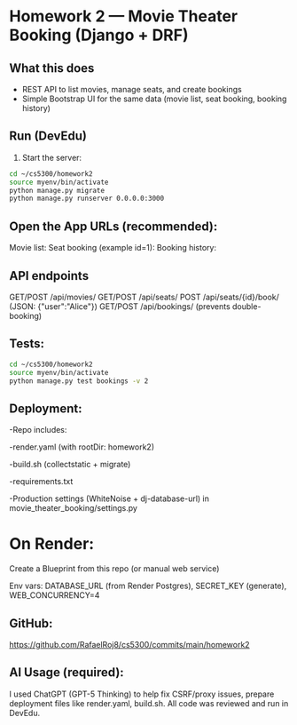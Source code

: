 # Homework 2 — Movie Theater Booking (Django + DRF)
## What this does
- REST API to list movies, manage seats, and create bookings
- Simple Bootstrap UI for the same data (movie list, seat booking, booking history)

## Run (DevEdu)
1) Start the server:

```bash
cd ~/cs5300/homework2
source myenv/bin/activate
python manage.py migrate
python manage.py runserver 0.0.0.0:3000
```

## Open the App URLs (recommended):
Movie list:
Seat booking (example id=1):
Booking history:

## API endpoints
GET/POST /api/movies/
GET/POST /api/seats/
POST /api/seats/{id}/book/ (JSON: {"user":"Alice"})
GET/POST /api/bookings/ (prevents double-booking)

## Tests:
```bash
cd ~/cs5300/homework2
source myenv/bin/activate
python manage.py test bookings -v 2
```

## Deployment:
-Repo includes:

-render.yaml (with rootDir: homework2)

-build.sh (collectstatic + migrate)

-requirements.txt

-Production settings (WhiteNoise + dj-database-url) in movie_theater_booking/settings.py

# On Render:

Create a Blueprint from this repo (or manual web service)

Env vars: DATABASE_URL (from Render Postgres), SECRET_KEY (generate), WEB_CONCURRENCY=4

## GitHub:
https://github.com/RafaelRoj8/cs5300/commits/main/homework2


## AI Usage (required):
I used ChatGPT (GPT-5 Thinking) to help fix CSRF/proxy issues, prepare deployment files like render.yaml, build.sh. All code was reviewed and run in DevEdu.


